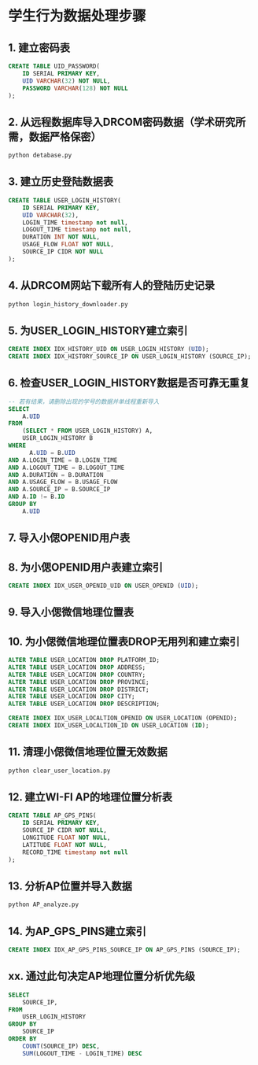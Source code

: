 # 学生行为数据处理步骤

## 1. 建立密码表
```sql
CREATE TABLE UID_PASSWORD(
	ID SERIAL PRIMARY KEY,
	UID VARCHAR(32) NOT NULL,
	PASSWORD VARCHAR(128) NOT NULL
);
```

## 2. 从远程数据库导入DRCOM密码数据（学术研究所需，数据严格保密）
```bash
python detabase.py
```

## 3. 建立历史登陆数据表
```sql
CREATE TABLE USER_LOGIN_HISTORY(
	ID SERIAL PRIMARY KEY,
	UID VARCHAR(32),
	LOGIN_TIME timestamp not null,
	LOGOUT_TIME timestamp not null,
	DURATION INT NOT NULL,
	USAGE_FLOW FLOAT NOT NULL,
	SOURCE_IP CIDR NOT NULL
);
```

## 4. 从DRCOM网站下载所有人的登陆历史记录
```bash
python login_history_downloader.py
```

## 5. 为USER_LOGIN_HISTORY建立索引
```sql
CREATE INDEX IDX_HISTORY_UID ON USER_LOGIN_HISTORY (UID);
CREATE INDEX IDX_HISTORY_SOURCE_IP ON USER_LOGIN_HISTORY (SOURCE_IP);
```

## 6. 检查USER_LOGIN_HISTORY数据是否可靠无重复
```sql
-- 若有结果，请删除出现的学号的数据并单线程重新导入
SELECT
	A.UID
FROM
	(SELECT * FROM USER_LOGIN_HISTORY) A,
	USER_LOGIN_HISTORY B
WHERE
	  A.UID = B.UID
AND A.LOGIN_TIME = B.LOGIN_TIME
AND A.LOGOUT_TIME = B.LOGOUT_TIME
AND A.DURATION = B.DURATION
AND A.USAGE_FLOW = B.USAGE_FLOW
AND A.SOURCE_IP = B.SOURCE_IP
AND A.ID != B.ID
GROUP BY
    A.UID
```

## 7. 导入小偲OPENID用户表

## 8. 为小偲OPENID用户表建立索引
```sql
CREATE INDEX IDX_USER_OPENID_UID ON USER_OPENID (UID);
```
## 9. 导入小偲微信地理位置表

## 10. 为小偲微信地理位置表DROP无用列和建立索引
```sql
ALTER TABLE USER_LOCATION DROP PLATFORM_ID;
ALTER TABLE USER_LOCATION DROP ADDRESS;
ALTER TABLE USER_LOCATION DROP COUNTRY;
ALTER TABLE USER_LOCATION DROP PROVINCE;
ALTER TABLE USER_LOCATION DROP DISTRICT;
ALTER TABLE USER_LOCATION DROP CITY;
ALTER TABLE USER_LOCATION DROP DESCRIPTION;

CREATE INDEX IDX_USER_LOCALTION_OPENID ON USER_LOCATION (OPENID);
CREATE INDEX IDX_USER_LOCALTION_ID ON USER_LOCATION (ID);
```

## 11. 清理小偲微信地理位置无效数据
```bash
python clear_user_location.py
```

## 12. 建立WI-FI AP的地理位置分析表
```sql
CREATE TABLE AP_GPS_PINS(
	ID SERIAL PRIMARY KEY,
	SOURCE_IP CIDR NOT NULL,
	LONGITUDE FLOAT NOT NULL,
	LATITUDE FLOAT NOT NULL,
	RECORD_TIME timestamp not null
);
```

## 13. 分析AP位置并导入数据
```bash
python AP_analyze.py
```

## 14. 为AP_GPS_PINS建立索引
```sql
CREATE INDEX IDX_AP_GPS_PINS_SOURCE_IP ON AP_GPS_PINS (SOURCE_IP);
```





## xx. 通过此句决定AP地理位置分析优先级
```sql
SELECT
	SOURCE_IP,
FROM
	USER_LOGIN_HISTORY
GROUP BY
	SOURCE_IP
ORDER BY
	COUNT(SOURCE_IP) DESC,
	SUM(LOGOUT_TIME - LOGIN_TIME) DESC
```